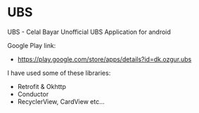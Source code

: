 # UBS
UBS - Celal Bayar Unofficial UBS Application for android

Google Play link: 

* https://play.google.com/store/apps/details?id=dk.ozgur.ubs

I have used some of these libraries:

* Retrofit & Okhttp
* Conductor
* RecyclerView, CardView etc...

